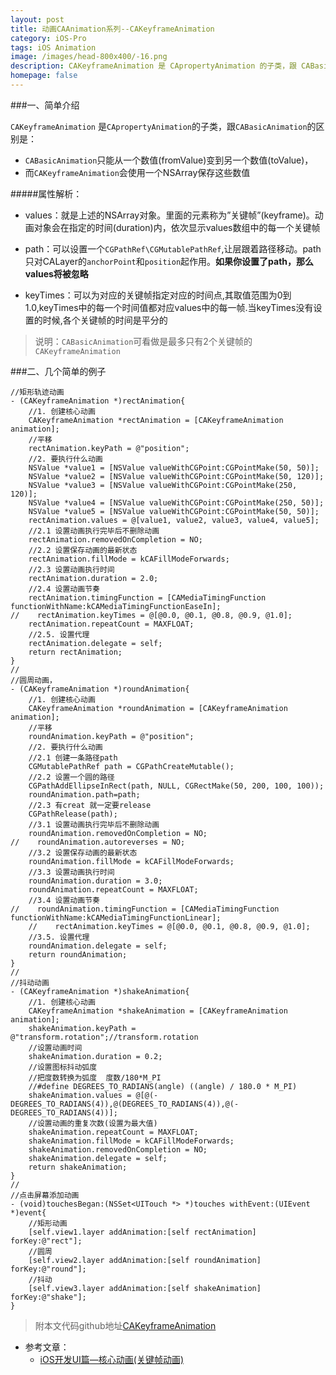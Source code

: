 ```yaml
---
layout: post
title: 动画CAAnimation系列--CAKeyframeAnimation
category: iOS-Pro
tags: iOS Animation
image: /images/head-800x400/-16.png
description: CAKeyframeAnimation 是 CApropertyAnimation 的子类，跟 CABasicAnimation 的区别是：CABasicAnimation 只能从一个数值(fromValue)变到另一个数值(toValue)，而CAKeyframeAnimation 会使用一个NSArray保存这些数值
homepage: false
---
```


<!--more-->

###一、简单介绍

`CAKeyframeAnimation` 是`CApropertyAnimation`的子类，跟`CABasicAnimation`的区别是：

* `CABasicAnimation`只能从一个数值(fromValue)变到另一个数值(toValue)，
* 而`CAKeyframeAnimation`会使用一个NSArray保存这些数值

#####属性解析：

* values：就是上述的NSArray对象。里面的元素称为”关键帧”(keyframe)。动画对象会在指定的时间(duration)内，依次显示values数组中的每一个关键帧

* path：可以设置一个`CGPathRef\CGMutablePathRef`,让层跟着路径移动。path只对CALayer的`anchorPoint`和`position`起作用。**如果你设置了path，那么values将被忽略**

* keyTimes：可以为对应的关键帧指定对应的时间点,其取值范围为0到1.0,keyTimes中的每一个时间值都对应values中的每一帧.当keyTimes没有设置的时候,各个关键帧的时间是平分的

> 说明：`CABasicAnimation`可看做是最多只有2个关键帧的`CAKeyframeAnimation`

###二、几个简单的例子

```objc
//矩形轨迹动画
- (CAKeyframeAnimation *)rectAnimation{ 
    //1. 创建核心动画
    CAKeyframeAnimation *rectAnimation = [CAKeyframeAnimation animation];  
    //平移
    rectAnimation.keyPath = @"position";
    //2. 要执行什么动画
    NSValue *value1 = [NSValue valueWithCGPoint:CGPointMake(50, 50)];
    NSValue *value2 = [NSValue valueWithCGPoint:CGPointMake(50, 120)];
    NSValue *value3 = [NSValue valueWithCGPoint:CGPointMake(250, 120)];
    NSValue *value4 = [NSValue valueWithCGPoint:CGPointMake(250, 50)];
    NSValue *value5 = [NSValue valueWithCGPoint:CGPointMake(50, 50)];
    rectAnimation.values = @[value1, value2, value3, value4, value5];
    //2.1 设置动画执行完毕后不删除动画
    rectAnimation.removedOnCompletion = NO;
    //2.2 设置保存动画的最新状态
    rectAnimation.fillMode = kCAFillModeForwards;
    //2.3 设置动画执行时间
    rectAnimation.duration = 2.0;
    //2.4 设置动画节奏
    rectAnimation.timingFunction = [CAMediaTimingFunction functionWithName:kCAMediaTimingFunctionEaseIn];
//    rectAnimation.keyTimes = @[@0.0, @0.1, @0.8, @0.9, @1.0];
    rectAnimation.repeatCount = MAXFLOAT;
    //2.5. 设置代理
    rectAnimation.delegate = self;    
    return rectAnimation;
}
//
//圆周动画，
- (CAKeyframeAnimation *)roundAnimation{
    //1. 创建核心动画
    CAKeyframeAnimation *roundAnimation = [CAKeyframeAnimation animation];
    //平移
    roundAnimation.keyPath = @"position";
    //2. 要执行什么动画
    //2.1 创建一条路径path
    CGMutablePathRef path = CGPathCreateMutable();
    //2.2 设置一个圆的路径
    CGPathAddEllipseInRect(path, NULL, CGRectMake(50, 200, 100, 100));
    roundAnimation.path=path;
    //2.3 有creat 就一定要release
    CGPathRelease(path);
    //3.1 设置动画执行完毕后不删除动画
    roundAnimation.removedOnCompletion = NO;
//    roundAnimation.autoreverses = NO;
    //3.2 设置保存动画的最新状态
    roundAnimation.fillMode = kCAFillModeForwards;
    //3.3 设置动画执行时间
    roundAnimation.duration = 3.0;
    roundAnimation.repeatCount = MAXFLOAT;
    //3.4 设置动画节奏
//    roundAnimation.timingFunction = [CAMediaTimingFunction functionWithName:kCAMediaTimingFunctionLinear];
    //    rectAnimation.keyTimes = @[@0.0, @0.1, @0.8, @0.9, @1.0];
    //3.5. 设置代理
    roundAnimation.delegate = self;
    return roundAnimation;
}
//
//抖动动画
- (CAKeyframeAnimation *)shakeAnimation{
    //1. 创建核心动画
    CAKeyframeAnimation *shakeAnimation = [CAKeyframeAnimation animation];
    shakeAnimation.keyPath = @"transform.rotation";//transform.rotation
    //设置动画时间
    shakeAnimation.duration = 0.2;
    //设置图标抖动弧度
    //把度数转换为弧度  度数/180*M_PI
    //#define DEGREES_TO_RADIANS(angle) ((angle) / 180.0 * M_PI)
    shakeAnimation.values = @[@(-DEGREES_TO_RADIANS(4)),@(DEGREES_TO_RADIANS(4)),@(-DEGREES_TO_RADIANS(4))];
    //设置动画的重复次数(设置为最大值)
    shakeAnimation.repeatCount = MAXFLOAT;
    shakeAnimation.fillMode = kCAFillModeForwards;
    shakeAnimation.removedOnCompletion = NO;
    shakeAnimation.delegate = self;
    return shakeAnimation;
}
//
//点击屏幕添加动画
- (void)touchesBegan:(NSSet<UITouch *> *)touches withEvent:(UIEvent *)event{
	//矩形动画
    [self.view1.layer addAnimation:[self rectAnimation] forKey:@"rect"];
 	//圆周
    [self.view2.layer addAnimation:[self roundAnimation] forKey:@"round"];
	//抖动
    [self.view3.layer addAnimation:[self shakeAnimation] forKey:@"shake"];
}
```

> 附本文代码github地址[CAKeyframeAnimation](https://github.com/XcodeTalk/CAKeyframeAnimation)

* 参考文章：
	* [iOS开发UI篇—核心动画(关键帧动画)](http://www.cnblogs.com/wendingding/p/3801330.html)

